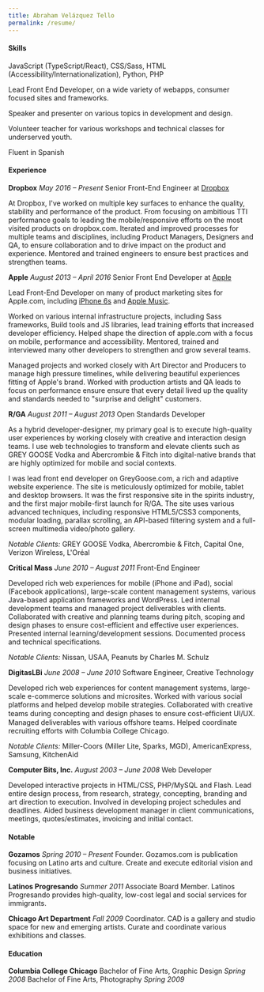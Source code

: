 ```yaml
---
title: Abraham Velázquez Tello
permalink: /resume/
---
```


#### Skills

JavaScript (TypeScript/React), CSS/Sass, HTML (Accessibility/Internationalization), Python, PHP

Lead Front End Developer, on a wide variety of webapps, consumer focused sites and frameworks.

Speaker and presenter on various topics in development and design.

Volunteer teacher for various workshops and technical classes for underserved youth.

Fluent in Spanish

#### Experience

**Dropbox** *May 2016 – Present*
Senior Front-End Engineer at [Dropbox](http://dropbox.com/)

At Dropbox, I've worked on multiple key surfaces to enhance the quality, stability and performance of the product. From focusing on ambitious TTI performance goals to leading the mobile/responsive efforts on the most visited products on dropbox.com. Iterated and improved processes for multiple teams and disciplines, including Product Managers, Designers and QA, to ensure collaboration and to drive impact on the product and experience. Mentored and trained engineers to ensure best practices and strengthen teams.

**Apple** *August 2013 – April 2016*
Senior Front End Developer at [Apple](http://apple.com/)

Lead Front-End Developer on many of product marketing sites for Apple.com, including [iPhone 6s](https://www.apple.com/iphone-6s/) and [Apple Music](https://www.apple.com/music/).

Worked on various internal infrastructure projects, including Sass frameworks, Build tools and JS libraries, lead training efforts that increased developer efficiency. Helped shape the direction of apple.com with a focus on mobile, performance and accessibility. Mentored, trained and interviewed many other developers to strengthen and grow several teams.

Managed projects and worked closely with Art Director and Producers to manage high pressure timelines, while delivering beautiful experiences fitting of Apple's brand. Worked with production artists and QA leads to focus on performance ensure ensure that every detail lived up the quality and standards needed to "surprise and delight" customers.

**R/GA** *August 2011 – August 2013*
Open Standards Developer

As a hybrid developer-designer, my primary goal is to execute high-quality user experiences by working closely with creative and interaction design teams. I use web technologies to transform and elevate clients such as GREY GOOSE Vodka and Abercrombie & Fitch into digital-native brands that are highly optimized for mobile and social contexts.

I was lead front end developer on GreyGoose.com, a rich and adaptive website experience. The site is meticulously optimized for mobile, tablet and desktop browsers. It was the first responsive site in the spirits industry, and the first major mobile-first launch for R/GA. The site uses various advanced techniques, including responsive HTML5/CSS3 components, modular loading, parallax scrolling, an API-based filtering system and a full-screen multimedia video/photo gallery.

_Notable Clients:_ GREY GOOSE Vodka, Abercrombie & Fitch, Capital One, Verizon Wireless, L'Oréal

**Critical Mass** _June 2010 – August 2011_
Front-End Engineer

Developed rich web experiences for mobile (iPhone and iPad), social (Facebook applications), large-scale content management systems, various Java-based application frameworks and WordPress. Led internal development teams and managed project deliverables with clients. Collaborated with creative and planning teams during pitch, scoping and design phases to ensure cost-efficient and effective user experiences. Presented internal learning/development sessions. Documented process and technical specifications.

_Notable Clients:_ Nissan, USAA, Peanuts by Charles M. Schulz

**DigitasLBi** _June 2008 – June 2010_
Software Engineer, Creative Technology

Developed rich web experiences for content management systems, large-scale e-commerce solutions and microsites. Worked with various social platforms and helped develop mobile strategies. Collaborated with creative teams during concepting and design phases to ensure cost-efﬁcient UI/UX. Managed deliverables with various offshore teams. Helped coordinate recruiting efforts with Columbia College Chicago.

*Notable Clients:* Miller-Coors (Miller Lite, Sparks, MGD), AmericanExpress, Samsung, KitchenAid

**Computer Bits, Inc.** *August 2003 – June 2008*
Web Developer

Developed interactive projects in HTML/CSS, PHP/MySQL and Flash. Lead entire design process, from research, strategy, concepting, branding and art direction to execution. Involved in developing project schedules and deadlines. Aided business development manager in client communications, meetings, quotes/estimates, invoicing and initial contact.

#### Notable

**Gozamos** *Spring 2010 – Present*
Founder. Gozamos.com is publication focusing on Latino arts and culture. Create and execute editorial vision and business initiatives.

**Latinos Progresando** *Summer 2011*
Associate Board Member. Latinos Progresando provides high-quality, low-cost legal and social services for immigrants.

**Chicago Art Department** *Fall 2009*
Coordinator. CAD is a gallery and studio space for new and emerging artists. Curate and coordinate various exhibitions and classes.

#### Education

**Columbia College Chicago**
Bachelor of Fine Arts, Graphic Design *Spring 2008*
Bachelor of Fine Arts, Photography *Spring 2009*

